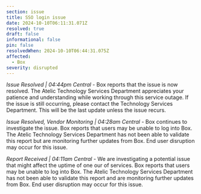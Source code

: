 ```yaml
---
section: issue
title: SSO login issue
date: 2024-10-10T06:11:31.071Z
resolved: true
draft: false
informational: false
pin: false
resolvedWhen: 2024-10-10T06:44:31.075Z
affected:
  - Box
severity: disrupted
---
```

*Issue Resolved | 04:44pm Central* - Box reports that the issue is now resolved. The Atelic Technology Services Department appreciates your patience and understanding while working through this service outage. If the issue is still occurring, please contact the Technology Services Department. This will be the last update unless the issue recurs.

*Issue Resolved, Vendor Monitoring | 04:28am Central* - Box continues to investigate the issue. Box reports that users may be unable to log into Box. The Atelic Technology Services Department has not been able to validate this report but are monitoring further updates from Box. End user disruption may occur for this issue.

*Report Received | 04:11am Central* - We are investigating a potential issue that might affect the uptime of one our of services. Box reports that users may be unable to log into Box. The Atelic Technology Services Department has not been able to validate this report and are monitoring further updates from Box. End user disruption may occur for this issue.